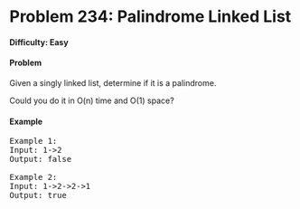 # Problem 234: Palindrome Linked List

#### Difficulty: Easy

#### Problem

Given a singly linked list, determine if it is a palindrome.

Could you do it in O(n) time and O(1) space?

#### Example

<pre>
Example 1:
Input: 1->2
Output: false

Example 2:
Input: 1->2->2->1
Output: true
</pre>